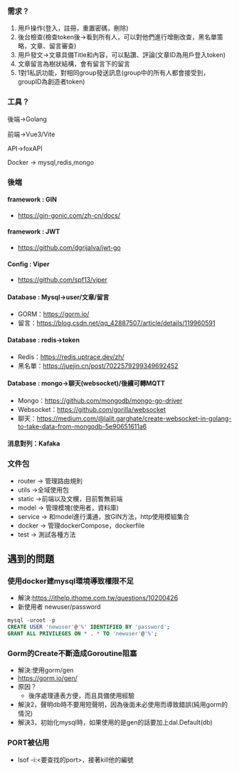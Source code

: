 ### 需求？

1. 用戶操作(登入，註冊，重置密碼，刪除)
2. 後台檢查(檢查token後->看到所有人，可以對他們進行增刪改查，黑名單策略，文章、留言審查)
3. 用戶發文->文章具備Title和內容，可以點讚、評論(文章ID為用戶登入token)
4. 文章留言為樹狀結構，會有留言下的留言
5. 1對1私訊功能，對相同group發送訊息(group中的所有人都會接受到，groupID為創造者token)

### 工具？
後端->Golang

前端->Vue3/Vite

API->foxAPI

Docker -> mysql,redis,mongo

### 後端

#### framework : GIN 
- https://gin-gonic.com/zh-cn/docs/
#### framework : JWT
- https://github.com/dgrijalva/jwt-go

#### Config : Viper
- https://github.com/spf13/viper
#### Database : Mysql->user/文章/留言 
- GORM：https://gorm.io/
- 留言：https://blog.csdn.net/qq_42887507/article/details/119960591

#### Database : redis->token
- Redis：https://redis.uptrace.dev/zh/
- 黑名單：https://juejin.cn/post/7022579299349692452
#### Database : mongo->聊天(websocket)/後續可轉MQTT
- Mongo：https://github.com/mongodb/mongo-go-driver
- Websocket：https://github.com/gorilla/websocket
- 聊天：https://medium.com/@lalit.garghate/create-websocket-in-golang-to-take-data-from-mongodb-5e90651611a6

#### 消息對列：Kafaka

### 文件包
- router -> 管理路由規則
- utils ->全域使用包
- static ->前端以及文欓，目前暫無前端
- model -> 管理模塊(使用者，資料庫)
- service -> 和model進行溝通，放GIN方法，http使用模組集合
- docker -> 管理dockerCompose，dockerfile
- test -> 測試各種方法

## 遇到的問題
### 使用docker建mysql環境導致權限不足
- 解決:https://ithelp.ithome.com.tw/questions/10200426
- 新使用者 newuser/password
```SQL
mysql -uroot -p
CREATE USER 'newuser'@'%' IDENTIFIED BY 'password';
GRANT ALL PRIVILEGES ON * . * TO 'newuser'@'%';
```
### Gorm的Create不斷造成Goroutine阻塞
- 解決:使用gorm/gen
- https://gorm.io/gen/
- 原因？
  -  後序處理連表方便，而且具備使用經驗
- 解決2，聲明db時不要用短聲明，因為後面未必使用而導致錯誤(純用gorm的情況)
- 解決3，初始化mysql時，如果使用的是gen的話要加上dal.Default(db)
### PORT被佔用
- lsof -i:<要查找的port>，接著kill他的編號
